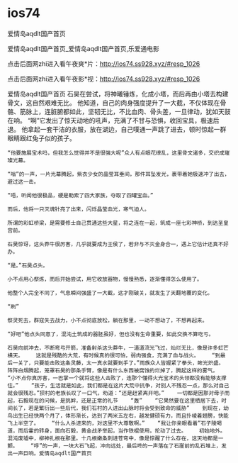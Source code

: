 # ios74
爱情岛aqdlt国产首页

爱情岛aqdlt国产首页_爱情岛aqdlt国产首页,乐爱通电影

点击后面网zhi进入看午夜爽*片：http://ios74.ss928.xyz/#resp_1026

点击后面网zhi进入看午夜影*视：http://ios74.ss928.xyz/#resp_1026

爱情岛aqdlt国产首页    石昊在尝试，将神曦锤炼，化成小塔，而后再由小塔去构建骨文，这自然艰难无比。    他知道，自己的肉身强度提升了一大截，不仅体现在骨骼、筋脉上，连脏腑都如此，坚韧无比，不比血肉、骨头差，一旦律动，犹如天鼓在响。    “啊”它发出了惊天动地的吼声，充满了不甘与恐惧，收回宝具，极速后退。    他拿起一套干洁的衣服，放在湖边，自己噗通一声跳了进去，顿时惊起一群眼睛跟红兔子似的孩子。

    “他要施展宝术吗，但我怎么觉得并不是很强大呢”众人有点眼花缭乱，这里骨文诸多，交织成璀璨光幕。

    “嗡”的一声，一片光幕腾起，紫衣少女的晶莹耳垂间，那件耳坠发光，裹带着她极速冲了出去，避过这一击。

    “唔，听闻他很极品，硬是勒索了四大家族，夺取了四罐宝血。”

    而后，他将一只灭魂针亮了出来，闪烁晶莹血光，寒气迫人。

    所谓的彩虹桥梁，是需要修士自己贯通这些大星，将之连在一起，筑成一座七彩神桥，到达圣皇宫前。

    石昊惊讶，这头莽牛很厉害，几乎就要成为王侯了，若非与不灭金身合一，遇上它估计还真不好办。

    “是。”石昊点头。

    小不点用心祭炼，而后开始尝试，用它收放器物，慢慢熟悉，逐渐懂得怎么使用了。

    他整个人完全不同了，气息瞬间强盛了一大截，这才刚破关，就发生了天翻地覆的变化。

    “刷”

    祭灵死去，群寇失去战力，小不点彻底放松，躺在那里，一动不想动了，不想再起来。

    “好吧”他点头同意了，混沌土筑成的器胚虽好，但也没有生命重要，如此交换不算吃亏。

    石昊向前冲去，不断弯弓开箭，准备射杀这头莽牛，一道道流光飞过，灿烂无比，像是许多虹芒横天。    这就是残酷的大荒，有时候真的很可怕，弱肉强食，充满了血与战火。    “到最后一关了，只要能击败这条灵藤，太一真水就要到手了。”雨族众人皆握紧了拳头，眸光炽盛。    阵阵白烟腾起，笼罩石昊的那条手臂，像是有什么东西被腐蚀的烂掉了，腾起这样的雾气。    “小不点你真厉害，一巴掌一个就将这些人击败了，连那个懂得火光宝术的头领都没有能够支撑住。”    “孩子，生活就是如此，我们都是在这片大荒中抗争，对别人不残忍一点，那么对自己就会很残忍。”狈村的老族长叹了一口气，劝道：“还是赶紧离开吧。”    一切都是因那对母子而起，石毅现在的问候，是挑衅，还是正常的礼节    “轰”    “它果然要在这里栖居下去，时间长了，若是繁衍出一些后代，我们石村的人进出山脉时将会受到致命的威胁”    到现在，幼鸟出生已经快两个月了，体形渐长，达到了两米五左右，越发健硕有力，而且扑棱着翅膀，快能飞上半空了。    “什么人杀进来的，对这里不大尊敬啊。”    “我让你亲眼看着”石子陵喝道，而后霍的转身，面向石毅，黄金战矛举起，当作铁棍使用，抡动了过去。    初始地外。混沌废墟中，柳神扎根在那里。十几根嫩条刺进苍穹中，像是惊醒了什么存在，这天地都是一颤。    “呼”的一声，一块大石飞起，冲向远处，最后咚的一声落在了石崖前的乱石堆上，发出一声巨响。爱情岛aqdlt国产首页
